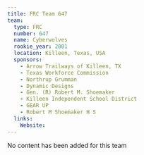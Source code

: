 ```yaml
---
title: FRC Team 647
team:
  type: FRC
  number: 647
  name: Cyberwolves 
  rookie_year: 2001
  location: Killeen, Texas, USA
  sponsors:
    - Arrow Trailways of Killeen, TX
    - Texas Workforce Commission
    - Northrup Grumman
    - Dynamic Designs
    - Gen. (R) Robert M. Shoemaker
    - Killeen Independent School District
    - GEAR UP
    - Robert M Shoemaker H S
  links:
    Website: 
---
```

No content has been added for this team